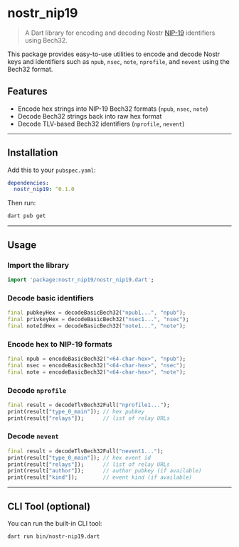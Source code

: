 # nostr_nip19

> A Dart library for encoding and decoding Nostr [NIP-19](https://github.com/nostr-protocol/nips/blob/master/19.md) identifiers using Bech32.

This package provides easy-to-use utilities to encode and decode Nostr keys and identifiers such as `npub`, `nsec`, `note`, `nprofile`, and `nevent` using the Bech32 format.

## Features

- Encode hex strings into NIP-19 Bech32 formats (`npub`, `nsec`, `note`)
- Decode Bech32 strings back into raw hex format
- Decode TLV-based Bech32 identifiers (`nprofile`, `nevent`)

---

## Installation

Add this to your `pubspec.yaml`:

```yaml
dependencies:
  nostr_nip19: ^0.1.0
```

Then run:

```bash
dart pub get
```

---

## Usage

### Import the library

```dart
import 'package:nostr_nip19/nostr_nip19.dart';
```

### Decode basic identifiers

```dart
final pubkeyHex = decodeBasicBech32("npub1...", "npub");
final privkeyHex = decodeBasicBech32("nsec1...", "nsec");
final noteIdHex = decodeBasicBech32("note1...", "note");
```

### Encode hex to NIP-19 formats

```dart
final npub = encodeBasicBech32("<64-char-hex>", "npub");
final nsec = encodeBasicBech32("<64-char-hex>", "nsec");
final note = encodeBasicBech32("<64-char-hex>", "note");
```

### Decode `nprofile`

```dart
final result = decodeTlvBech32Full("nprofile1...");
print(result["type_0_main"]); // hex pubkey
print(result["relays"]);      // list of relay URLs
```

### Decode `nevent`

```dart
final result = decodeTlvBech32Full("nevent1...");
print(result["type_0_main"]); // hex event id
print(result["relays"]);      // list of relay URLs
print(result["author"]);      // author pubkey (if available)
print(result["kind"]);        // event kind (if available)
```

---

## CLI Tool (optional)

You can run the built-in CLI tool:

```bash
dart run bin/nostr-nip19.dart
```
